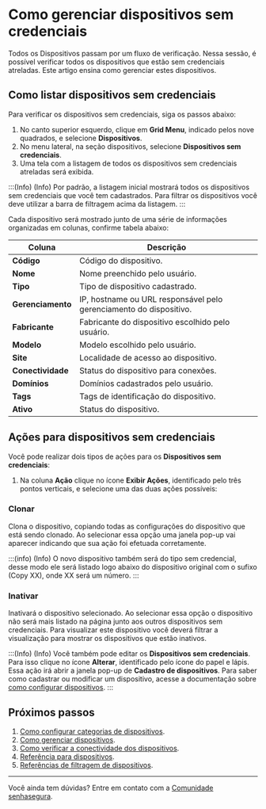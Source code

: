 # Como gerenciar dispositivos sem credenciais

Todos os Dispositivos passam por um fluxo de verificação. Nessa sessão, é possível verificar todos os dispositivos que estão sem credenciais atreladas. Este artigo ensina como gerenciar estes dispositivos.

## Como listar dispositivos sem credenciais

Para verificar os dispositivos sem credenciais, siga os passos abaixo:

1. No canto superior esquerdo, clique em **Grid Menu**, indicado pelos nove quadrados, e selecione **Dispositivos**.
2. No menu lateral, na seção dispositivos, selecione **Dispositivos sem credenciais**.
3. Uma tela com a listagem de todos os dispositivos sem credenciais atreladas será exibida.

:::(Info) (Info)
Por padrão, a listagem inicial mostrará todos os dispositivos sem credenciais que você tem cadastrados. Para filtrar os dispositivos você deve utilizar a barra de filtragem acima da listagem.
:::

Cada dispositivo será mostrado junto de uma série de informações organizadas em colunas, confirme tabela abaixo:

| **Coluna** | **Descrição** |
| --- | --- |
| **Código** | Código do dispositivo. |
| **Nome** | Nome preenchido pelo usuário. |
| **Tipo** | Tipo de dispositivo cadastrado. |
| **Gerenciamento** | IP, hostname ou URL responsável pelo gerenciamento do dispositivo. |
| **Fabricante** | Fabricante do dispositivo escolhido pelo usuário. |
| **Modelo** | Modelo escolhido pelo usuário. |
| **Site** | Localidade de acesso ao dispositivo. |
| **Conectividade** | Status do dispositivo para conexões. |
| **Domínios** | Domínios cadastrados pelo usuário. |
| **Tags** | Tags de identificação do dispositivo. |
| **Ativo** | Status do dispositivo. |

## Ações para dispositivos sem credenciais

Você pode realizar dois tipos de ações para os **Dispositivos sem credenciais**:

1. Na coluna **Ação** clique no ícone **Exibir Ações**, identificado pelo três pontos verticais, e selecione uma das duas ações possíveis:

### Clonar
Clona o dispositivo, copiando todas as configurações do dispositivo que está sendo clonado. Ao selecionar essa opção uma janela pop-up vai aparecer indicando que sua ação foi efetuada corretamente.

:::(info) (Info) 
O novo dispositivo também será do tipo sem credencial, desse modo ele será listado logo abaixo do dispositivo original com o sufixo (Copy XX), onde XX será um número.
:::

### Inativar
Inativará o dispositivo selecionado. Ao selecionar essa opção o dispositivo não será mais listado na página junto aos outros dispositivos sem credenciais. Para visualizar este dispositivo você deverá filtrar a visualização para mostrar os dispositivos que estão inativos.

:::(Info) (Info)
Você também pode editar os **Dispositivos sem credenciais**. Para isso clique no ícone **Alterar**, identificado pelo ícone do papel e lápis. Essa ação irá abrir a janela pop-up de **Cadastro de dispositivos**. Para saber como cadastrar ou modificar um dispositivo, acesse a documentação sobre [como configurar dispositivos](/v3-33/docs/pt/pam-devices-management).
:::

## Próximos passos

1. [Como configurar categorias de dispositivos](/v3-33/docs/pt/pam-how-to-configure-devices).
2. [Como gerenciar dispositivos](/v3-33/docs/pt/pam-how-to-edit-clone-disable-or-reactivate-a-device).
3. [Como verificar a conectividade dos dispositivos](/v3-33/docs/pt/pam-devices-connectivity-test).
4. [Referência para dispositivos](/v3-33/docs/pt/pam-reference-for-devices).
5. [Referências de filtragem de dispositivos](/v3-33/docs/pt/pam-reference-for-device-filters).
***

Você ainda tem dúvidas? Entre em contato com a [Comunidade senhasegura](https://community.senhasegura.io).
